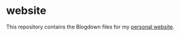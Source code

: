 # website
This repository contains the Blogdown files for my [personal website](https://jamesphare.org).
